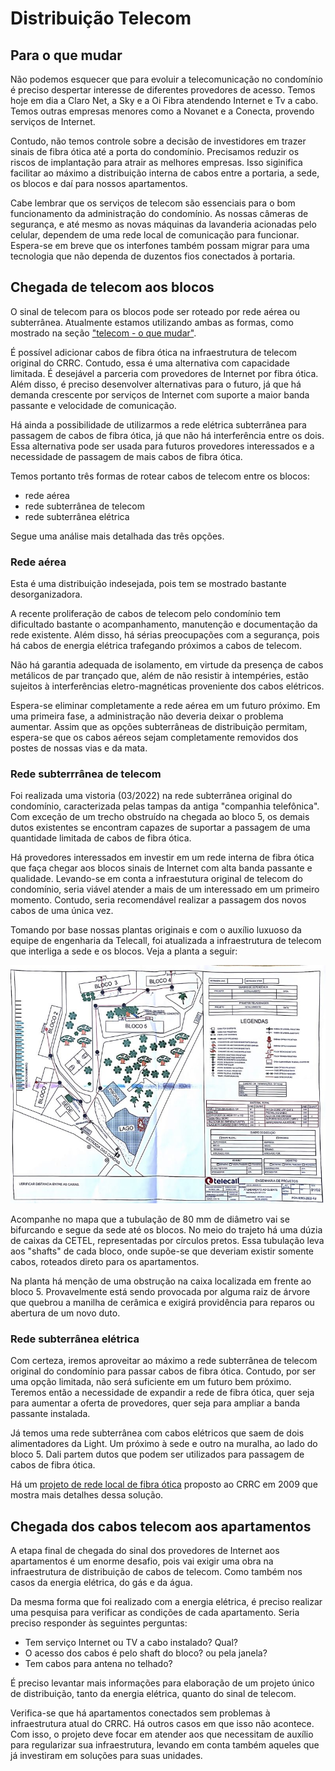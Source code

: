 # Distribuição Telecom
  
## Para o que mudar

Não podemos esquecer que para evoluir a telecomunicação no condomínio é preciso despertar interesse de diferentes provedores de acesso. Temos hoje em dia a Claro Net, a Sky e a Oi Fibra atendendo Internet e Tv a cabo. Temos outras empresas menores como a Novanet e a Conecta, provendo serviços de Internet.

Contudo, não temos controle sobre a decisão de investidores em trazer sinais de fibra ótica até a porta do condomínio. Precisamos reduzir os riscos de implantação para atrair as melhores empresas. Isso siginifica facilitar ao máximo a distribuição interna de cabos entre a portaria, a sede, os blocos e daí para nossos apartamentos.

Cabe lembrar que os serviços de telecom são essenciais para o bom funcionamento da administração do condomínio. As nossas câmeras de segurança, e até mesmo as novas máquinas da lavanderia acionadas pelo celular, dependem de uma rede local de comunicação para funcionar. Espera-se em breve que os interfones também possam migrar para uma tecnologia que não dependa de duzentos fios conectados à portaria.

## Chegada de telecom aos blocos

O sinal de telecom para os blocos pode ser roteado por rede aérea ou subterrânea. Atualmente estamos utilizando ambas as formas, como mostrado na seção ["telecom - o que mudar"](/1-o-que-mudar/telecom.md).

É possível adicionar cabos de fibra ótica na infraestrutura de telecom original do CRRC. Contudo, essa é uma alternativa com capacidade limitada. É desejável a parceria com provedores de Internet por fibra ótica. Além disso, é preciso desenvolver alternativas para o futuro, já que há demanda crescente por serviços de Internet com suporte a maior banda passante e velocidade de comunicação.

Há ainda a possibilidade de utilizarmos a rede elétrica subterrânea para passagem de cabos de fibra ótica, já que não há interferência entre os dois. Essa alternativa pode ser usada para futuros provedores interessados e a necessidade de passagem de mais cabos de fibra ótica.

Temos portanto três formas de rotear cabos de telecom entre os blocos:

- rede aérea
- rede subterrânea de telecom
- rede subterrânea elétrica

Segue uma análise mais detalhada das três opções.

### Rede aérea

Esta é uma distribuição indesejada, pois tem se mostrado bastante desorganizadora.

A recente proliferação de cabos de telecom pelo condomínio tem dificultado bastante o acompanhamento, manutenção e documentação da rede existente. Além disso, há sérias preocupações com a segurança, pois há cabos de energia elétrica trafegando próximos a cabos de telecom.

Não há garantia adequada de isolamento, em virtude da presença de cabos metálicos de par trançado que, além de não resistir à intempéries, estão sujeitos à interferências eletro-magnéticas proveniente dos cabos elétricos.

Espera-se eliminar completamente a rede aérea em um futuro próximo. Em uma primeira fase, a administração não deveria deixar o problema aumentar. Assim que as opções subterrâneas de distribuição permitam, espera-se que os cabos aéreos sejam completamente removidos dos postes de nossas vias e da mata.

### Rede subterrrânea de telecom

Foi realizada uma vistoria (03/2022) na rede subterrânea original do condomínio, caracterizada pelas tampas da antiga "companhia telefônica". Com exceção de um trecho obstruído na chegada ao bloco 5, os demais dutos existentes se encontram capazes de suportar a passagem de uma quantidade limitada de cabos de fibra ótica.

Há provedores interessados em investir em um rede interna de fibra ótica que faça chegar aos blocos sinais de Internet com alta banda passante e qualidade. Levando-se em conta a infraestutura original de telecom do condomínio, seria viável atender a mais de um interessado em um primeiro momento. Contudo, seria recomendável realizar a passagem dos novos cabos de uma única vez.

Tomando por base nossas plantas originais e com o auxílio luxuoso da equipe de engenharia da Telecall, foi atualizada a infraestrutura de telecom que interliga a sede e os blocos. Veja a planta a seguir:

![image](/img/telecom-telecall-planta.jpg)

Acompanhe no mapa que a tubulação de 80 mm de diâmetro vai se bifurcando e segue da sede até os blocos. No meio do trajeto há uma dúzia de caixas da CETEL, representadas por círculos pretos. Essa tubulação leva aos "shafts" de cada bloco, onde supõe-se que deveriam existir somente cabos, roteados direto para os apartamentos.

Na planta há menção de uma obstrução na caixa localizada em frente ao bloco 5. Provavelmente está sendo provocada por alguma raiz de árvore que quebrou a manilha de cerâmica e exigirá providência para reparos ou abertura de um novo duto.

### Rede subterrânea elétrica

Com certeza, iremos aproveitar ao máximo a rede subterrânea de telecom original do condomínio para passar cabos de fibra ótica. Contudo, por ser uma opção limitada, não será suficiente em um futuro bem próximo. Teremos então a necessidade de expandir a rede de fibra ótica, quer seja para aumentar a oferta de provedores, quer seja para ampliar a banda passante instalada.

Já temos uma rede subterrânea com cabos elétricos que saem de dois alimentadores da Light. Um próximo à sede e outro na muralha, ao lado do bloco 5. Dali partem dutos que podem ser utilizados para passagem de cabos de fibra ótica.

Há um [projeto de rede  local de fibra ótica](https://github.com/recreiocanoas/radar/tree/master/2009-12-rede_local_canoas/Projeto_Rede_Local_Canoas_1.0.pdf) proposto ao CRRC em 2009 que mostra mais detalhes dessa solução.

## Chegada dos cabos telecom aos apartamentos

A etapa final de chegada do sinal dos provedores de Internet aos apartamentos é um enorme desafio, pois vai exigir uma obra na infraestrutura de distribuição de cabos de telecom. Como também nos casos da energia elétrica, do gás e da água.

Da mesma forma que foi realizado com a energia elétrica, é preciso realizar uma pesquisa para verificar as condições de cada apartamento. Seria preciso responder às seguintes perguntas:

- Tem serviço Internet ou TV a cabo instalado? Qual?
- O acesso dos cabos é pelo shaft do bloco? ou pela janela?
- Tem cabos para antena no telhado?

É preciso levantar mais informações para elaboração de um projeto único de distribuição, tanto da energia elétrica, quanto do sinal de telecom.

Verifica-se que há apartamentos conectados sem problemas à infraestrutura atual do CRRC. Há outros casos em que isso não acontece. Com isso, o projeto deve focar em atender aos que necessitam de auxílio para regularizar sua infraestrutura, levando em conta também aqueles que já investiram em soluções para suas unidades.

